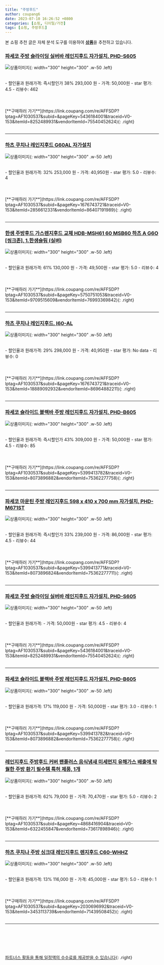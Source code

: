 ```yaml
---
title: "주방후드"
author: coupang6
date: 2023-07-10 16:26:52 +0800
categories: [쇼핑, 디이털/가전]
tags: [쇼핑, 주방후드]
---
```


본 쇼핑 추천 글은 자체 분석 도구를 이용하여 [**상품**](https://link.coupang.com/a/bao1ui)을 추천하고 있습니다.

### [파세코 주방 슬라이딩 실버바 레인지후드 자가설치, PHD-S605](https://link.coupang.com/re/AFFSDP?lptag=AF1030537&subid=&pageKey=5436184001&traceid=V0-153&itemId=8252489931&vendorItemId=75540452624)

![상품이미지](https://thumbnail8.coupangcdn.com/thumbnails/remote/230x230ex/image/retail/images/3133063778162529-7b1f3f42-a1af-4222-99c2-5efdb42ab410.jpg){: width="300" height="300" .w-50 .left}


<br>
- 할인율과 원래가격: 즉시할인가 38%  293,000   원
- 가격: 50,000원
- star 평가: 4.5
- 리뷰수: 462
<br>
<br>
<br>
<br>
[**구매하러 가기**](https://link.coupang.com/re/AFFSDP?lptag=AF1030537&subid=&pageKey=5436184001&traceid=V0-153&itemId=8252489931&vendorItemId=75540452624){: .right}
<br>
<br>

---

### [하츠 쿠치나 레인지후드 G60AL 자가설치](https://link.coupang.com/re/AFFSDP?lptag=AF1030537&subid=&pageKey=1676743721&traceid=V0-153&itemId=2856612331&vendorItemId=86407191989)

![상품이미지](https://thumbnail9.coupangcdn.com/thumbnails/remote/230x230ex/image/vendor_inventory/4d82/7c718308899f4a502322887d0b3e578e5c7cc7f865faafbe37396e88874d.jpg){: width="300" height="300" .w-50 .left}


<br>
- 할인율과 원래가격: 32%  253,000   원
- 가격: 40,950원
- star 평가: 5.0
- 리뷰수: 4
<br>
<br>
<br>
<br>
[**구매하러 가기**](https://link.coupang.com/re/AFFSDP?lptag=AF1030537&subid=&pageKey=1676743721&traceid=V0-153&itemId=2856612331&vendorItemId=86407191989){: .right}
<br>
<br>

---

### [한샘 주방후드 가스렌지후드 교체 HDB-MSH61 60 MSB60 하츠 A G6O [씽크존], 1.한샘슬림 (실버)](https://link.coupang.com/re/AFFSDP?lptag=AF1030537&subid=&pageKey=5750751053&traceid=V0-153&itemId=9709515609&vendorItemId=76993369842)

![상품이미지](https://thumbnail9.coupangcdn.com/thumbnails/remote/230x230ex/image/vendor_inventory/5c0b/68b0566204568e9f311a79f89284e9e7fd7af744ce3fed18856b9a80287c.jpg){: width="300" height="300" .w-50 .left}


<br>
- 할인율과 원래가격: 61%  130,000   원
- 가격: 49,500원
- star 평가: 5.0
- 리뷰수: 4
<br>
<br>
<br>
<br>
[**구매하러 가기**](https://link.coupang.com/re/AFFSDP?lptag=AF1030537&subid=&pageKey=5750751053&traceid=V0-153&itemId=9709515609&vendorItemId=76993369842){: .right}
<br>
<br>

---

### [하츠 쿠치나 레인지후드, I60-AL](https://link.coupang.com/re/AFFSDP?lptag=AF1030537&subid=&pageKey=1676743721&traceid=V0-153&itemId=18889092932&vendorItemId=86964882211)

![상품이미지](https://thumbnail8.coupangcdn.com/thumbnails/remote/230x230ex/image/vendor_inventory/6bbf/2298d43f8178a27a918114d2522052f540b30359166ecf9de182eb95dad3.png){: width="300" height="300" .w-50 .left}


<br>
- 할인율과 원래가격: 29%  298,000   원
- 가격: 40,950원
- star 평가: No data
- 리뷰수: 0
<br>
<br>
<br>
<br>
[**구매하러 가기**](https://link.coupang.com/re/AFFSDP?lptag=AF1030537&subid=&pageKey=1676743721&traceid=V0-153&itemId=18889092932&vendorItemId=86964882211){: .right}
<br>
<br>

---

### [파세코 슬라이드 블랙바 주방 레인지후드 자가설치, PHD-B605](https://link.coupang.com/re/AFFSDP?lptag=AF1030537&subid=&pageKey=5399413782&traceid=V0-153&itemId=8073896882&vendorItemId=75362277758)

![상품이미지](https://thumbnail9.coupangcdn.com/thumbnails/remote/230x230ex/image/retail/images/2021/04/23/17/2/dd191fad-8f94-4fbf-ba2e-2b86fc38885e.jpg){: width="300" height="300" .w-50 .left}


<br>
- 할인율과 원래가격: 즉시할인가 43%  309,000   원
- 가격: 50,000원
- star 평가: 4.5
- 리뷰수: 85
<br>
<br>
<br>
<br>
[**구매하러 가기**](https://link.coupang.com/re/AFFSDP?lptag=AF1030537&subid=&pageKey=5399413782&traceid=V0-153&itemId=8073896882&vendorItemId=75362277758){: .right}
<br>
<br>

---

### [파세코 마운틴 주방 레인지후드 598 x 410 x 700 mm 자가설치, PHD-M671ST](https://link.coupang.com/re/AFFSDP?lptag=AF1030537&subid=&pageKey=5399413771&traceid=V0-153&itemId=8073896824&vendorItemId=75362277711)

![상품이미지](https://thumbnail8.coupangcdn.com/thumbnails/remote/230x230ex/image/retail/images/1999574825869637-441d31a6-96d3-45bf-8b6f-61c30bb47cdc.png){: width="300" height="300" .w-50 .left}


<br>
- 할인율과 원래가격: 즉시할인가 33%  239,000   원
- 가격: 86,000원
- star 평가: 4.5
- 리뷰수: 44
<br>
<br>
<br>
<br>
[**구매하러 가기**](https://link.coupang.com/re/AFFSDP?lptag=AF1030537&subid=&pageKey=5399413771&traceid=V0-153&itemId=8073896824&vendorItemId=75362277711){: .right}
<br>
<br>

---

### [파세코 주방 슬라이딩 실버바 레인지후드 자가설치, PHD-S605](https://link.coupang.com/re/AFFSDP?lptag=AF1030537&subid=&pageKey=5436184001&traceid=V0-153&itemId=8252489931&vendorItemId=75540452624)

![상품이미지](https://thumbnail8.coupangcdn.com/thumbnails/remote/230x230ex/image/retail/images/3133063778162529-7b1f3f42-a1af-4222-99c2-5efdb42ab410.jpg){: width="300" height="300" .w-50 .left}


<br>
- 할인율과 원래가격: 
- 가격: 50,000원
- star 평가: 4.5
- 리뷰수: 4
<br>
<br>
<br>
<br>
[**구매하러 가기**](https://link.coupang.com/re/AFFSDP?lptag=AF1030537&subid=&pageKey=5436184001&traceid=V0-153&itemId=8252489931&vendorItemId=75540452624){: .right}
<br>
<br>

---

### [파세코 슬라이드 블랙바 주방 레인지후드 자가설치, PHD-B605](https://link.coupang.com/re/AFFSDP?lptag=AF1030537&subid=&pageKey=5399413782&traceid=V0-153&itemId=8073896882&vendorItemId=75362277758)

![상품이미지](https://thumbnail9.coupangcdn.com/thumbnails/remote/230x230ex/image/retail/images/2021/04/23/17/2/dd191fad-8f94-4fbf-ba2e-2b86fc38885e.jpg){: width="300" height="300" .w-50 .left}


<br>
- 할인율과 원래가격: 17%  119,000   원
- 가격: 50,000원
- star 평가: 3.0
- 리뷰수: 1
<br>
<br>
<br>
<br>
[**구매하러 가기**](https://link.coupang.com/re/AFFSDP?lptag=AF1030537&subid=&pageKey=5399413782&traceid=V0-153&itemId=8073896882&vendorItemId=75362277758){: .right}
<br>
<br>

---

### [레인지후드 주방후드 커버 팬플러스 음식냄새 미세먼지 유해가스 배출에 탁월한 주방 환기 필수템 특허 제품, 1개](https://link.coupang.com/re/AFFSDP?lptag=AF1030537&subid=&pageKey=4868416904&traceid=V0-153&itemId=6322455847&vendorItemId=73617898946)

![상품이미지](https://thumbnail9.coupangcdn.com/thumbnails/remote/230x230ex/image/vendor_inventory/6d4d/44454651e7837feaa99a5b7cdef42948741d3f9eb2a271ac6363765f3439.jpg){: width="300" height="300" .w-50 .left}


<br>
- 할인율과 원래가격: 62%  79,000   원
- 가격: 70,470원
- star 평가: 5.0
- 리뷰수: 2
<br>
<br>
<br>
<br>
[**구매하러 가기**](https://link.coupang.com/re/AFFSDP?lptag=AF1030537&subid=&pageKey=4868416904&traceid=V0-153&itemId=6322455847&vendorItemId=73617898946){: .right}
<br>
<br>

---

### [하츠 쿠치나 주방 싱크대 레인지후드 렌지후드 C60-WHHZ](https://link.coupang.com/re/AFFSDP?lptag=AF1030537&subid=&pageKey=2030696992&traceid=V0-153&itemId=3453113739&vendorItemId=71439508452)

![상품이미지](https://thumbnail10.coupangcdn.com/thumbnails/remote/230x230ex/image/vendor_inventory/84ce/5e8ebbe0c0244695b864a9fcd3e07c0418edbaccdfd3f468af99eea84d23.jpg){: width="300" height="300" .w-50 .left}


<br>
- 할인율과 원래가격: 13%  116,000   원
- 가격: 45,000원
- star 평가: 5.0
- 리뷰수: 1
<br>
<br>
<br>
<br>
[**구매하러 가기**](https://link.coupang.com/re/AFFSDP?lptag=AF1030537&subid=&pageKey=2030696992&traceid=V0-153&itemId=3453113739&vendorItemId=71439508452){: .right}
<br>
<br>

---
<br><br><br><br><br> [파트너스 활동을 통해 일정액의 수수료를 제공받을 수 있습니다](https://link.coupang.com/a/bao1ui){: .right}